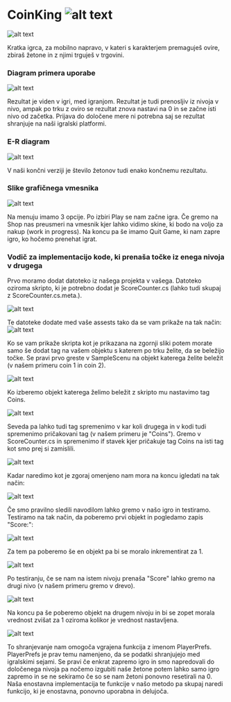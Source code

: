 # CoinKing  ![alt text](rsz_7_1.png)
![alt text](4.png)

Kratka igrca, za mobilno napravo, v kateri s karakterjem premaguješ ovire, zbiraš žetone in z njimi trguješ v trgovini.

### Diagram primera uporabe

 ![alt text](1.png)
 
 Rezultat je viden v igri, med igranjom. Rezultat je tudi prenosljiv iz nivoja v nivo, ampak po trku z oviro se rezultat znova nastavi na 0 in se začne isti nivo od začetka. Prijava do določene mere ni potrebna saj se rezultat shranjuje na naši igralski platformi.

### E-R diagram 

  ![alt text](2.png)
  
  V naši končni verziji je število žetonov tudi enako končnemu rezultatu.

### Slike grafičnega vmesnika

 ![alt text](3.png)

Na menuju imamo 3 opcije. Po izbiri Play se nam začne igra. Če gremo na Shop nas preusmeri na vmesnik kjer lahko vidimo skine, ki bodo na voljo za nakup (work in progress). Na koncu pa še imamo Quit Game, ki nam zapre igro, ko hočemo prenehat igrat.

### Vodič za implementacijo kode, ki prenaša točke iz enega nivoja v drugega

Prvo moramo dodat datoteko iz našega projekta v vašega. Datoteko oziroma skripto, ki je potrebno dodat je ScoreCounter.cs (lahko tudi skupaj z ScoreCounter.cs.meta.).

![alt text](7.PNG)

Te datoteke dodate med vaše assests tako da se vam prikaže na tak način: 
![alt text](8.PNG)

Ko se vam prikaže skripta kot je prikazana na zgornji sliki potem morate samo še dodat tag na vašem objektu s katerem po trku želite, da se beležijo točke.
Se pravi prvo greste v SampleScenu na objekt katerega želite beležit (v našem primeru coin 1 in coin 2).

![alt text](9.PNG)

Ko izberemo objekt katerega želimo beležit z skripto mu nastavimo tag Coins.

![alt text](10.PNG)

Seveda pa lahko tudi tag spremenimo v kar koli drugega in v kodi tudi spremenimo pričakovani tag (v našem primeru je "Coins").
Gremo v ScoreCounter.cs in spremenimo if stavek kjer pričakuje tag Coins na isti tag kot smo prej si zamislili.

![alt text](11.PNG)

Kadar naredimo kot je zgoraj omenjeno nam mora na koncu igledati na tak način:

![alt text](12.PNG)

Če smo pravilno sledili navodilom lahko gremo v našo igro in testiramo. Testiramo na tak način, da poberemo prvi objekt in pogledamo zapis "Score:":

![alt text](13.PNG)

Za tem pa poberemo še en objekt pa bi se moralo inkrementirat za 1.

![alt text](14.PNG)

Po testiranju, če se nam na istem nivoju prenaša "Score" lahko gremo na drugi nivo (v našem primeru gremo v drevo). 

![alt text](15.PNG)

Na koncu pa še poberemo objekt na drugem nivoju in bi se zopet morala vrednost zvišat za 1 oziroma kolikor je vrednost nastavljena.

![alt text](16.PNG)

To shranjevanje nam omogoča vgrajena funkcija z imenom PlayerPrefs. PlayerPrefs je prav temu namenjeno, da se podatki shranjujejo med igralskimi sejami. Se pravi če enkrat zapremo igro in smo napredovali do določenega nivoja pa nočemo izgubiti naše žetone potem lahko samo igro zapremo in se ne sekiramo če so se nam žetoni ponovno resetirali na 0. Naša enostavna implementacija te funkcije v našo metodo pa skupaj naredi funkcijo, ki je enostavna, ponovno uporabna in delujoča.

